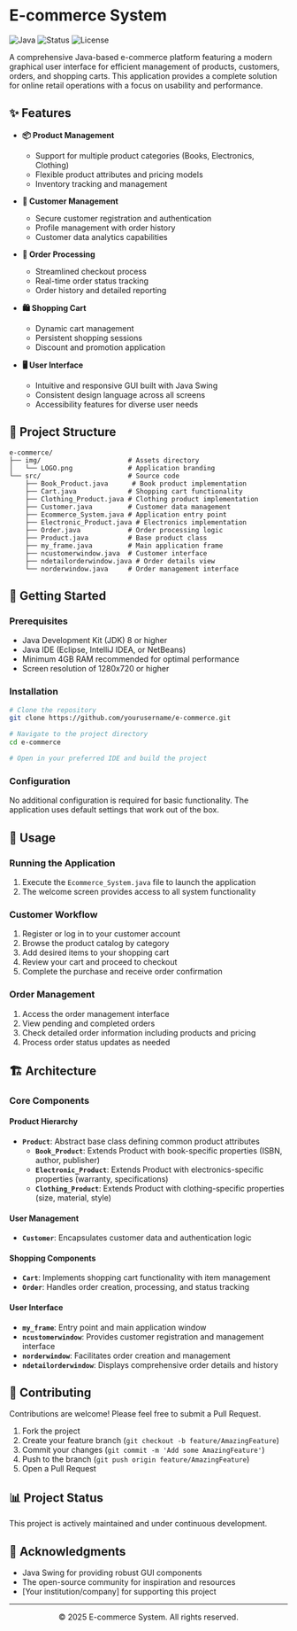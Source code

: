 # E-commerce System

![Java](https://img.shields.io/badge/Java-8%2B-orange) ![Status](https://img.shields.io/badge/Status-Active-brightgreen) ![License](https://img.shields.io/badge/License-MIT-blue)

A comprehensive Java-based e-commerce platform featuring a modern graphical user interface for efficient management of products, customers, orders, and shopping carts. This application provides a complete solution for online retail operations with a focus on usability and performance.

## ✨ Features

- **📦 Product Management**
  - Support for multiple product categories (Books, Electronics, Clothing)
  - Flexible product attributes and pricing models
  - Inventory tracking and management

- **👥 Customer Management**
  - Secure customer registration and authentication
  - Profile management with order history
  - Customer data analytics capabilities

- **🛒 Order Processing**
  - Streamlined checkout process
  - Real-time order status tracking
  - Order history and detailed reporting

- **🛍️ Shopping Cart**
  - Dynamic cart management
  - Persistent shopping sessions
  - Discount and promotion application

- **🖥️ User Interface**
  - Intuitive and responsive GUI built with Java Swing
  - Consistent design language across all screens
  - Accessibility features for diverse user needs

## 📁 Project Structure

```
e-commerce/
├── img/                      # Assets directory
│   └── LOGO.png              # Application branding
└── src/                      # Source code
    ├── Book_Product.java      # Book product implementation
    ├── Cart.java             # Shopping cart functionality
    ├── Clothing_Product.java # Clothing product implementation
    ├── Customer.java         # Customer data management
    ├── Ecommerce_System.java # Application entry point
    ├── Electronic_Product.java # Electronics implementation
    ├── Order.java            # Order processing logic
    ├── Product.java          # Base product class
    ├── my_frame.java         # Main application frame
    ├── ncustomerwindow.java  # Customer interface
    ├── ndetailorderwindow.java # Order details view
    └── norderwindow.java     # Order management interface
```

## 🚀 Getting Started

### Prerequisites

- Java Development Kit (JDK) 8 or higher
- Java IDE (Eclipse, IntelliJ IDEA, or NetBeans)
- Minimum 4GB RAM recommended for optimal performance
- Screen resolution of 1280x720 or higher

### Installation

```bash
# Clone the repository
git clone https://github.com/yourusername/e-commerce.git

# Navigate to the project directory
cd e-commerce

# Open in your preferred IDE and build the project
```

### Configuration

No additional configuration is required for basic functionality. The application uses default settings that work out of the box.

## 📘 Usage

### Running the Application

1. Execute the `Ecommerce_System.java` file to launch the application
2. The welcome screen provides access to all system functionality

### Customer Workflow

1. Register or log in to your customer account
2. Browse the product catalog by category
3. Add desired items to your shopping cart
4. Review your cart and proceed to checkout
5. Complete the purchase and receive order confirmation

### Order Management

1. Access the order management interface
2. View pending and completed orders
3. Check detailed order information including products and pricing
4. Process order status updates as needed

## 🏗️ Architecture

### Core Components

#### Product Hierarchy
- **`Product`**: Abstract base class defining common product attributes
  - **`Book_Product`**: Extends Product with book-specific properties (ISBN, author, publisher)
  - **`Electronic_Product`**: Extends Product with electronics-specific properties (warranty, specifications)
  - **`Clothing_Product`**: Extends Product with clothing-specific properties (size, material, style)

#### User Management
- **`Customer`**: Encapsulates customer data and authentication logic

#### Shopping Components
- **`Cart`**: Implements shopping cart functionality with item management
- **`Order`**: Handles order creation, processing, and status tracking

#### User Interface
- **`my_frame`**: Entry point and main application window
- **`ncustomerwindow`**: Provides customer registration and management interface
- **`norderwindow`**: Facilitates order creation and management
- **`ndetailorderwindow`**: Displays comprehensive order details and history


## 🤝 Contributing

Contributions are welcome! Please feel free to submit a Pull Request.

1. Fork the project
2. Create your feature branch (`git checkout -b feature/AmazingFeature`)
3. Commit your changes (`git commit -m 'Add some AmazingFeature'`)
4. Push to the branch (`git push origin feature/AmazingFeature`)
5. Open a Pull Request

## 📊 Project Status

This project is actively maintained and under continuous development.

## 🙏 Acknowledgments

- Java Swing for providing robust GUI components
- The open-source community for inspiration and resources
- [Your institution/company] for supporting this project

---

<p align="center">© 2025 E-commerce System. All rights reserved.</p>
